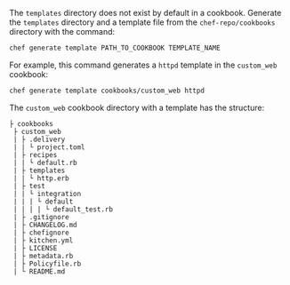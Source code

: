 The `templates` directory does not exist by default in a cookbook.
Generate the `templates` directory and a template file from the `chef-repo/cookbooks` directory with the command:

```bash
chef generate template PATH_TO_COOKBOOK TEMPLATE_NAME
```

For example, this command generates a `httpd` template in the `custom_web` cookbook:

```bash
chef generate template cookbooks/custom_web httpd
```

The `custom_web` cookbook directory with a template has the structure:


```text
├ cookbooks
 ├ custom_web
 | ├ .delivery
 | | └ project.toml
 | ├ recipes
 | | └ default.rb
 | ├ templates
 | | └ http.erb
 | ├ test
 | | └ integration
 | | | └ default
 | | | | └ default_test.rb
 | ├ .gitignore
 | ├ CHANGELOG.md
 | ├ chefignore
 | ├ kitchen.yml
 | ├ LICENSE
 | ├ metadata.rb
 | ├ Policyfile.rb
 | └ README.md
```
